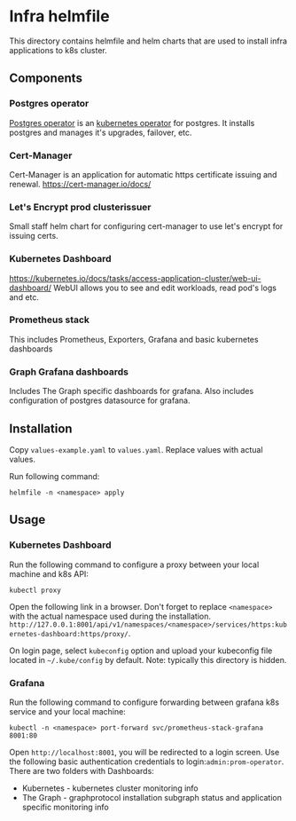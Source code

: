 # Infra helmfile
This directory contains helmfile and helm charts that are used to install infra applications to k8s cluster.

## Components
### Postgres operator
[Postgres operator](https://postgres-operator.readthedocs.io/en/latest/) is an [kubernetes operator](https://kubernetes.io/docs/concepts/extend-kubernetes/operator/) for postgres. It installs postgres and manages it's upgrades, failover, etc.
### Cert-Manager
Cert-Manager is an application for automatic https certificate issuing and renewal.
https://cert-manager.io/docs/

### Let's Encrypt prod clusterissuer
Small staff helm chart for configuring cert-manager to use let's encrypt for issuing certs.

### Kubernetes Dashboard
https://kubernetes.io/docs/tasks/access-application-cluster/web-ui-dashboard/
WebUI allows you to see and edit workloads, read pod's logs and etc.

### Prometheus stack
This includes Prometheus, Exporters, Grafana and basic kubernetes dashboards

### Graph Grafana dashboards
Includes The Graph specific dashboards for grafana. Also includes configuration of postgres datasource for grafana.

## Installation
Copy `values-example.yaml` to `values.yaml`. Replace values with actual values.

Run following command:
```
helmfile -n <namespace> apply
```

## Usage
### Kubernetes Dashboard
Run the following command to configure a proxy between your local machine and k8s API:
```
kubectl proxy
```

Open the following link in a browser. Don't forget to replace `<namespace>` with the actual namespace used during the installation.
`http://127.0.0.1:8001/api/v1/namespaces/<namespace>/services/https:kubernetes-dashboard:https/proxy/`.

On login page, select `kubeconfig` option and upload your kubeconfig file located in `~/.kube/config` by default. Note: typically this directory is hidden.

### Grafana
Run the following command to configure forwarding between grafana k8s service and your local machine:
```
kubectl -n <namespace> port-forward svc/prometheus-stack-grafana 8001:80
```

Open `http://localhost:8001`, you will be redirected to a login screen.
Use the following basic authentication credentials to login:`admin:prom-operator`.
There are two folders with Dashboards:
- Kubernetes - kubernetes cluster monitoring info
- The Graph - graphprotocol installation subgraph status and application specific monitoring info
